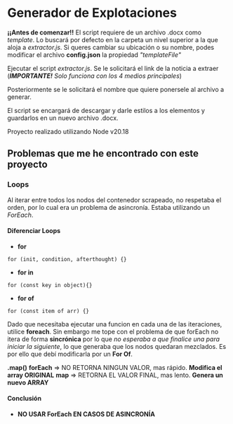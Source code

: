 
# Generador de Explotaciones

**¡¡Antes de comenzar!!** El script requiere de un archivo .docx como *template*. Lo buscará por defecto en la carpeta un nivel superior a la que aloja a *extractor.js*. Si queres cambiar su ubicación o su nombre, podes modificar el archivo **config.json** la propiedad *"templateFile"*

Ejecutar el script *extractor.js*. Se le solicitará el link de la noticia a extraer (***IMPORTANTE!** Solo funciona con los 4 medios principales*)

Posteriormente se le solicitará el nombre que quiere ponersele al archivo a generar.

El script se encargará de descargar y darle estilos a los elementos y guardarlos en un nuevo archivo .docx.

Proyecto realizado utilizando Node v20.18

## Problemas que me he encontrado con este proyecto

### Loops

Al iterar entre todos los nodos del contenedor scrapeado, no respetaba el orden, por lo cual era un problema de asincronía. Estaba utilizando un *ForEach*.

#### Diferenciar Loops

- **for**

~~~ JS
for (init, condition, afterthought) {}
~~~

- **for in**

~~~ JS
for (const key in object){}
~~~

- **for of**

~~~ JS
for (const item of arr) {}
~~~

Dado que necesitaba ejecutar una funcion en cada una de las iteraciones, utilice **foreach**. Sin embargo me tope con el problema de que forEach no itera de forma **sincrónica** por lo que *no esperaba a que finalice una para iniciar la siguiente*, lo que generaba que los nodos quedaran mezclados. Es por ello que debí modificarla por un **For Of**.

**.map()**
**forEach** => NO RETORNA NINGUN VALOR, mas rápido. **Modifica el array ORIGINAL**
**map** => RETORNA EL VALOR FINAL, mas lento. **Genera un nuevo ARRAY**

#### Conclusión

- **NO USAR ForEach EN CASOS DE ASINCRONÍA**
